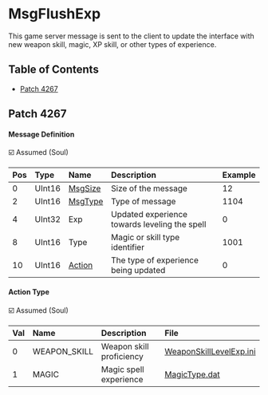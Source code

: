 # MsgFlushExp

This game server message is sent to the client to update the interface with new weapon skill, magic, XP skill, or other types of experience.

## Table of Contents

* [Patch 4267](#patch-4267)

## Patch 4267

#### Message Definition

☑️ Assumed (Soul)

| Pos | Type | Name | Description | Example |
|:-------|:--------|:--------|:--------|:--------|
| 0  | UInt16 | [MsgSize](index.md#message-header) | Size of the message | 12 |
| 2  | UInt16 | [MsgType](index.md#message-header) | Type of message | 1104 |
| 4  | UInt32 | Exp | Updated experience towards leveling the spell | 0 |
| 8  | UInt16 | Type | Magic or skill type identifier | 1001 |
| 10 | UInt16 | [Action](#action-type) | The type of experience being updated | 0 |

#### Action Type

☑️ Assumed (Soul)

| Val | Name | Description | File |
|:----|:--------|:--------|:--------|
| 0 | WEAPON_SKILL | Weapon skill proficiency | [WeaponSkillLevelExp.ini](../../files/content/weaponskilllevelexp.ini.md) |
| 1 | MAGIC | Magic spell experience | [MagicType.dat](../../files/content/MagicType.dat.md) |

